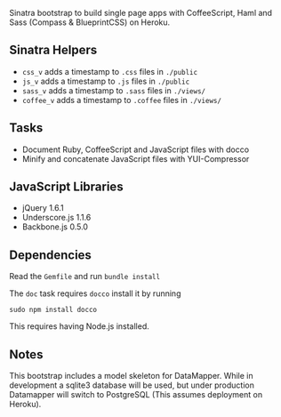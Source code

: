 Sinatra bootstrap to build single page apps with CoffeeScript, Haml and
Sass (Compass & BlueprintCSS) on Heroku.

## Sinatra Helpers

* `css_v`     adds a timestamp to `.css`    files in `./public`
* `js_v`      adds a timestamp to `.js`     files in `./public`
* `sass_v`    adds a timestamp to `.sass`   files in `./views/`
* `coffee_v`  adds a timestamp to `.coffee` files in `./views/`

## Tasks

* Document Ruby, CoffeeScript and JavaScript files with docco
* Minify and concatenate JavaScript files with YUI-Compressor

## JavaScript Libraries

* jQuery 1.6.1
* Underscore.js 1.1.6
* Backbone.js 0.5.0

## Dependencies

Read the `Gemfile` and run `bundle install`

The `doc` task requires `docco` install it by running 

    sudo npm install docco

This requires having Node.js installed.

## Notes
This bootstrap includes a model skeleton for DataMapper. While in
development a sqlite3 database will be used, but under production
Datamapper will switch to PostgreSQL (This assumes deployment on Heroku).

